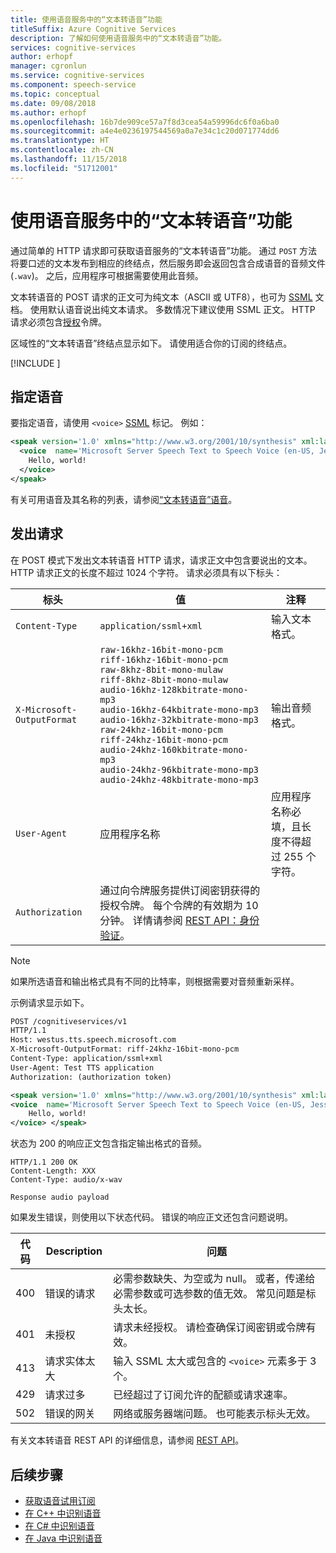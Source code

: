 ```yaml
---
title: 使用语音服务中的“文本转语音”功能
titleSuffix: Azure Cognitive Services
description: 了解如何使用语音服务中的“文本转语音”功能。
services: cognitive-services
author: erhopf
manager: cgronlun
ms.service: cognitive-services
ms.component: speech-service
ms.topic: conceptual
ms.date: 09/08/2018
ms.author: erhopf
ms.openlocfilehash: 16b7de909ce57a7f8d3cea54a59996dc6f0a6ba0
ms.sourcegitcommit: a4e4e0236197544569a0a7e34c1c20d071774dd6
ms.translationtype: HT
ms.contentlocale: zh-CN
ms.lasthandoff: 11/15/2018
ms.locfileid: "51712001"
---
```

# <a name="use-text-to-speech-in-speech-service"></a>使用语音服务中的“文本转语音”功能

通过简单的 HTTP 请求即可获取语音服务的“文本转语音”功能。 通过 `POST` 方法将要口述的文本发布到相应的终结点，然后服务即会返回包含合成语音的音频文件 (`.wav`)。 之后，应用程序可根据需要使用此音频。

文本转语音的 POST 请求的正文可为纯文本（ASCII 或 UTF8），也可为 [SSML](speech-synthesis-markup.md) 文档。 使用默认语音说出纯文本请求。 多数情况下建议使用 SSML 正文。 HTTP 请求必须包含[授权](https://docs.microsoft.com/azure/cognitive-services/speech-service/rest-apis#authentication)令牌。

区域性的“文本转语音”终结点显示如下。 请使用适合你的订阅的终结点。

[!INCLUDE [](../../../includes/cognitive-services-speech-service-endpoints-text-to-speech.md)]

## <a name="specify-a-voice"></a>指定语音

要指定语音，请使用 `<voice>` [SSML](speech-synthesis-markup.md) 标记。 例如：

```xml
<speak version='1.0' xmlns="http://www.w3.org/2001/10/synthesis" xml:lang='en-US'>
  <voice  name='Microsoft Server Speech Text to Speech Voice (en-US, JessaRUS)'>
    Hello, world!
  </voice>
</speak>
```

有关可用语音及其名称的列表，请参阅[“文本转语音”语音](language-support.md#text-to-speech)。

## <a name="make-a-request"></a>发出请求

在 POST 模式下发出文本转语音 HTTP 请求，请求正文中包含要说出的文本。 HTTP 请求正文的长度不超过 1024 个字符。 请求必须具有以下标头：

标头|值|注释
-|-|-
|`Content-Type` | `application/ssml+xml` | 输入文本格式。
|`X-Microsoft-OutputFormat`|     `raw-16khz-16bit-mono-pcm`<br>`riff-16khz-16bit-mono-pcm`<br>`raw-8khz-8bit-mono-mulaw`<br>`riff-8khz-8bit-mono-mulaw`<br>`audio-16khz-128kbitrate-mono-mp3`<br>`audio-16khz-64kbitrate-mono-mp3`<br>`audio-16khz-32kbitrate-mono-mp3`<br>`raw-24khz-16bit-mono-pcm`<br>`riff-24khz-16bit-mono-pcm`<br>`audio-24khz-160kbitrate-mono-mp3`<br>`audio-24khz-96kbitrate-mono-mp3`<br>`audio-24khz-48kbitrate-mono-mp3` | 输出音频格式。
|`User-Agent`   |应用程序名称 | 应用程序名称必填，且长度不得超过 255 个字符。
| `Authorization`   | 通过向令牌服务提供订阅密钥获得的授权令牌。 每个令牌的有效期为 10 分钟。 详情请参阅 [REST API：身份验证](rest-apis.md#authentication)。

> [!NOTE]
> 如果所选语音和输出格式具有不同的比特率，则根据需要对音频重新采样。

示例请求显示如下。

```xml
POST /cognitiveservices/v1
HTTP/1.1
Host: westus.tts.speech.microsoft.com
X-Microsoft-OutputFormat: riff-24khz-16bit-mono-pcm
Content-Type: application/ssml+xml
User-Agent: Test TTS application
Authorization: (authorization token)

<speak version='1.0' xmlns="http://www.w3.org/2001/10/synthesis" xml:lang='en-US'>
<voice  name='Microsoft Server Speech Text to Speech Voice (en-US, JessaRUS)'>
    Hello, world!
</voice> </speak>
```

状态为 200 的响应正文包含指定输出格式的音频。

```
HTTP/1.1 200 OK
Content-Length: XXX
Content-Type: audio/x-wav

Response audio payload
```

如果发生错误，则使用以下状态代码。 错误的响应正文还包含问题说明。

|代码|Description|问题|
|-|-|-|
400 |错误的请求 |必需参数缺失、为空或为 null。 或者，传递给必需参数或可选参数的值无效。 常见问题是标头太长。
401|未授权 |请求未经授权。 请检查确保订阅密钥或令牌有效。
413|请求实体太大|输入 SSML 太大或包含的 `<voice>` 元素多于 3 个。
429|请求过多|已经超过了订阅允许的配额或请求速率。
|502|错误的网关    | 网络或服务器端问题。 也可能表示标头无效。

有关文本转语音 REST API 的详细信息，请参阅 [REST API](rest-apis.md#text-to-speech-api)。

## <a name="next-steps"></a>后续步骤

- [获取语音试用订阅](https://azure.microsoft.com/try/cognitive-services/)
- [在 C++ 中识别语音](quickstart-cpp-windows.md)
- [在 C# 中识别语音](quickstart-csharp-dotnet-windows.md)
- [在 Java 中识别语音](quickstart-java-android.md)
